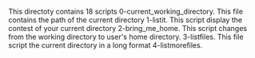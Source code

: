 This directoty contains 18 scripts
0-current_working_directory. This file contains the path of the current directory
1-listit. This script display the contest of your current directory
2-bring_me_home. This script changes from the working directory to user's home directory.
3-listfiles. This file script the current directory in a long format
4-listmorefiles. 
